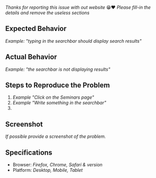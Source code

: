 *Thanks for reporting this issue with out website* 😁❤️
*Please fill-in the details and remove the useless sections*

## Expected Behavior
*Example: "typing in the searchbar should display search results"*

## Actual Behavior
*Example: "the searchbar is not displaying results"*

## Steps to Reproduce the Problem

  1. *Example "Click on the Seminars page"*
  1. *Example "Write something in the searchbar"*
  1.

## Screenshot
*If possible provide a screenshot of the problem.*

## Specifications

  - Browser: *Firefox, Chrome, Safari & version*
  - Platform: *Desktop, Mobile, Tablet*


